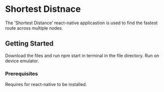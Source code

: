 # Shortest Distnace

The 'Shortest Distance' react-native applicastion is used to find the fastest route across multiple nodes.

## Getting Started

Download the files and run npm start in terminal in the file directory. Run on device emulator.

### Prerequisites

Requires for react-native to be installed.
